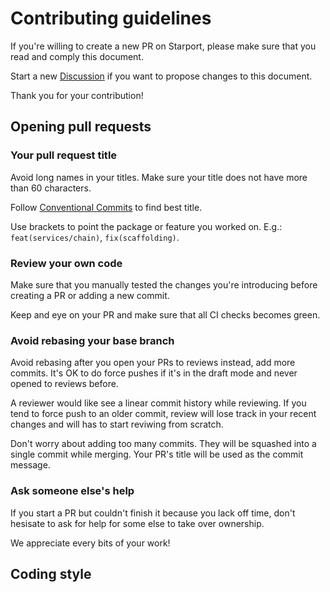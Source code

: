 # Contributing guidelines

If you're willing to create a new PR on Starport, please make sure that you read and comply this document.

Start a new [Discussion](https://github.com/tendermint/starport/discussions/new) if you want to propose changes to this document.

Thank you for your contribution!

## Opening pull requests 

### Your pull request title
Avoid long names in your titles. Make sure your title does not have more than 60 characters.

Follow [Conventional Commits](https://www.conventionalcommits.org/en/v1.0.0/) to find best title.

Use brackets to point the package or feature you worked on. E.g.: `feat(services/chain)`, `fix(scaffolding)`.

### Review your own code
Make sure that you manually tested the changes you're introducing before creating a PR or adding a new commit.

Keep and eye on your PR and make sure that all CI checks becomes green.

### Avoid rebasing your base branch 
Avoid rebasing after you open your PRs to reviews instead, add more commits. It's OK to do force pushes if it's in the draft mode and never opened to reviews before.

A reviewer would like see a linear commit history while reviewing. If you tend to force push to an older commit, review will lose track in your recent changes and will has to start reviwing from scratch.

Don't worry about adding too many commits. They will be squashed into a single commit while merging. Your PR's title will be used as the commit message.

### Ask someone else's help
If you start a PR but couldn't finish it because you lack off time, don't hesisate to ask for help for some else to take over ownership.

We appreciate every bits of your work!

## Coding style
